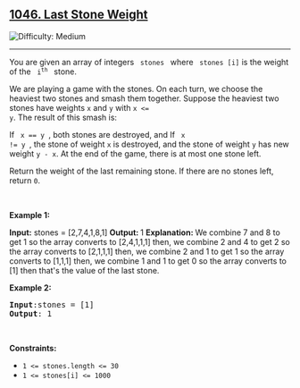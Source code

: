<h2><a href="https://leetcode.com/problems/1046-last-stone-weight">1046. Last Stone Weight</a></h2>
<img src='https://img.shields.io/badge/Difficulty-Medium-orange' alt='Difficulty: Medium' /><hr>
<p>You are given an array of integers <code> stones </code> where <code> stones [i]</code> is the weight of the <code> i<sup>th</sup> </code> stone.

We are playing a game with the stones. On each turn, we choose the heaviest two stones and smash them together. Suppose the heaviest two stones have weights <code>x</code> and <code>y</code> with <code>x <= y</code>. The result of this smash is:

If <code> x == y </code>, both stones are destroyed, and
If <code> x != y </code>, the stone of weight <code>x</code> is destroyed, and the stone of weight <code>y</code> has new weight <code>y - x</code>.
At the end of the game, there is at most one stone left.

Return the weight of the last remaining stone. If there are no stones left, return <code>0</code>. 

<p>&nbsp;</p>
<p><strong class="example">Example 1:</strong></p>
<strong>Input:</strong> stones = [2,7,4,1,8,1]
<strong>Output: </strong> 1
<strong>Explanation: </strong>
We combine 7 and 8 to get 1 so the array converts to [2,4,1,1,1] then,
we combine 2 and 4 to get 2 so the array converts to [2,1,1,1] then,
we combine 2 and 1 to get 1 so the array converts to [1,1,1] then,
we combine 1 and 1 to get 0 so the array converts to [1] then that's the value of the last stone.
</pre>

<p><strong class="example">Example 2:</strong></p>

<pre>
<strong>Input</strong>:stones = [1]
<strong>Output</strong>: 1
</pre>

<p>&nbsp;</p>
<p><strong>Constraints:</strong></p>

<ul>
	<li><code>1 <= stones.length <= 30</code></li>
	<li><code>1 <= stones[i] <= 1000</code></li>
</ul>
